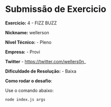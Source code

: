 # Submissão de Exercicio

**Exercicio:** 4 - FIZZ BUZZ

**Nickname:** wellerson

**Nível Técnico:** - Pleno

**Empresa:** - Provi

**Twitter** - https://twitter.com/wellers0n_

**Dificuldade de Resolução:** - Baixa

**Como rodar o desafio**:

Use o comando abaixo:

```bash
node index.js args
```
